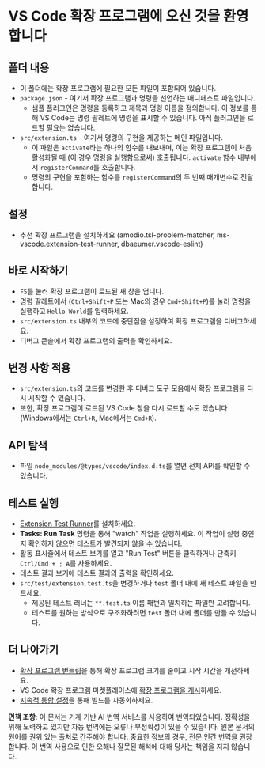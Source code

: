 # VS Code 확장 프로그램에 오신 것을 환영합니다

## 폴더 내용

* 이 폴더에는 확장 프로그램에 필요한 모든 파일이 포함되어 있습니다.
* `package.json` - 여기서 확장 프로그램과 명령을 선언하는 매니페스트 파일입니다.
  * 샘플 플러그인은 명령을 등록하고 제목과 명령 이름을 정의합니다. 이 정보를 통해 VS Code는 명령 팔레트에 명령을 표시할 수 있습니다. 아직 플러그인을 로드할 필요는 없습니다.
* `src/extension.ts` - 여기서 명령의 구현을 제공하는 메인 파일입니다.
  * 이 파일은 `activate`라는 하나의 함수를 내보내며, 이는 확장 프로그램이 처음 활성화될 때 (이 경우 명령을 실행함으로써) 호출됩니다. `activate` 함수 내부에서 `registerCommand`를 호출합니다.
  * 명령의 구현을 포함하는 함수를 `registerCommand`의 두 번째 매개변수로 전달합니다.

## 설정

* 추천 확장 프로그램을 설치하세요 (amodio.tsl-problem-matcher, ms-vscode.extension-test-runner, dbaeumer.vscode-eslint)

## 바로 시작하기

* `F5`를 눌러 확장 프로그램이 로드된 새 창을 엽니다.
* 명령 팔레트에서 (`Ctrl+Shift+P` 또는 Mac의 경우 `Cmd+Shift+P`)를 눌러 명령을 실행하고 `Hello World`를 입력하세요.
* `src/extension.ts` 내부의 코드에 중단점을 설정하여 확장 프로그램을 디버그하세요.
* 디버그 콘솔에서 확장 프로그램의 출력을 확인하세요.

## 변경 사항 적용

* `src/extension.ts`의 코드를 변경한 후 디버그 도구 모음에서 확장 프로그램을 다시 시작할 수 있습니다.
* 또한, 확장 프로그램이 로드된 VS Code 창을 다시 로드할 수도 있습니다 (Windows에서는 `Ctrl+R`, Mac에서는 `Cmd+R`).

## API 탐색

* 파일 `node_modules/@types/vscode/index.d.ts`를 열면 전체 API를 확인할 수 있습니다.

## 테스트 실행

* [Extension Test Runner](https://marketplace.visualstudio.com/items?itemName=ms-vscode.extension-test-runner)를 설치하세요.
* **Tasks: Run Task** 명령을 통해 "watch" 작업을 실행하세요. 이 작업이 실행 중인지 확인하지 않으면 테스트가 발견되지 않을 수 있습니다.
* 활동 표시줄에서 테스트 보기를 열고 "Run Test" 버튼을 클릭하거나 단축키 `Ctrl/Cmd + ; A`를 사용하세요.
* 테스트 결과 보기에 테스트 결과의 출력을 확인하세요.
* `src/test/extension.test.ts`을 변경하거나 `test` 폴더 내에 새 테스트 파일을 만드세요.
  * 제공된 테스트 러너는 `**.test.ts` 이름 패턴과 일치하는 파일만 고려합니다.
  * 테스트를 원하는 방식으로 구조화하려면 `test` 폴더 내에 폴더를 만들 수 있습니다.

## 더 나아가기

* [확장 프로그램 번들링](https://code.visualstudio.com/api/working-with-extensions/bundling-extension?WT.mc_id=aiml-137032-kinfeylo)을 통해 확장 프로그램 크기를 줄이고 시작 시간을 개선하세요.
* VS Code 확장 프로그램 마켓플레이스에 [확장 프로그램을 게시](https://code.visualstudio.com/api/working-with-extensions/publishing-extension?WT.mc_id=aiml-137032-kinfeylo)하세요.
* [지속적 통합 설정](https://code.visualstudio.com/api/working-with-extensions/continuous-integration?WT.mc_id=aiml-137032-kinfeylo)을 통해 빌드를 자동화하세요.

**면책 조항**:
이 문서는 기계 기반 AI 번역 서비스를 사용하여 번역되었습니다. 정확성을 위해 노력하고 있지만 자동 번역에는 오류나 부정확성이 있을 수 있습니다. 원본 문서의 원어를 권위 있는 출처로 간주해야 합니다. 중요한 정보의 경우, 전문 인간 번역을 권장합니다. 이 번역 사용으로 인한 오해나 잘못된 해석에 대해 당사는 책임을 지지 않습니다.